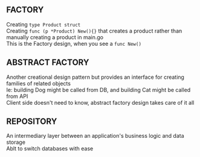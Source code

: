 ## FACTORY

Creating `type Product struct`\
Creating `func (p *Product) New(){}` that creates a product rather than manually creating a product in main.go\
This is the Factory design, when you see a `func New()`

## ABSTRACT FACTORY

Another creational design pattern but provides an interface for creating families of related objects\
Ie: building Dog might be called from DB, and building Cat might be called from API\
Client side doesn't need to know, abstract factory design takes care of it all

## REPOSITORY

An intermediary layer between an application's business logic and data storage\
Ablt to switch databases with ease